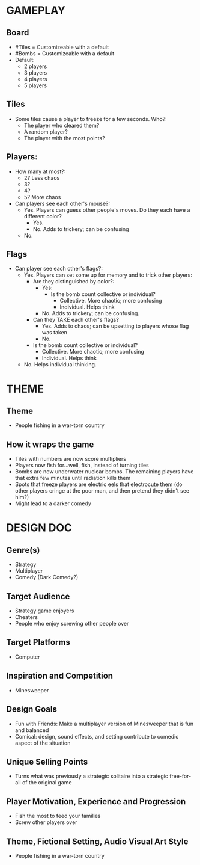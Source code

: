 # GAMEPLAY

## Board
- #Tiles = Customizeable with a default
- #Bombs = Customizeable with a default
- Default:
    - 2 players
    - 3 players
    - 4 players
    - 5 players

## Tiles
- Some tiles cause a player to freeze for a few seconds. Who?:
    - The player who cleared them?
    - A random player?
    - The player with the most points?

## Players:
- How many at most?:
    - 2? Less chaos
    - 3? 
    - 4? 
    - 5? More chaos
- Can players see each other's mouse?:
    - Yes. Players can guess other people's moves. Do they each have a different color?
        - Yes.
        - No. Adds to trickery; can be confusing
    - No.

## Flags
- Can player see each other's flags?:
    - Yes. Players can set some up for memory and to trick other players:
        - Are they distinguished by color?:
            - Yes:        
                - Is the bomb count collective or individual?
                    - Collective. More chaotic; more confusing
                    - Individual. Helps think
            - No. Adds to trickery; can be confusing.
        - Can they TAKE each other's flags?
            - Yes. Adds to chaos; can be upsetting to players whose flag was taken
            - No. 
        - Is the bomb count collective or individual?
            - Collective. More chaotic; more confusing
            - Individual. Helps think
    - No. Helps individual thinking.

# THEME 

## Theme
- People fishing in a war-torn country

## How it wraps the game
- Tiles with numbers are now score multipliers
- Players now fish for...well, fish, instead of turning tiles
- Bombs are now underwater nuclear bombs. The remaining players have that extra few minutes until radiation kills them
- Spots that freeze players are electric eels that electrocute them (do other players cringe at the poor man, and then pretend they didn't see him?)
- Might lead to a darker comedy


# DESIGN DOC

## Genre(s)
- Strategy
- Multiplayer
- Comedy (Dark Comedy?)

## Target Audience
- Strategy game enjoyers
- Cheaters
- People who enjoy screwing other people over

## Target Platforms
- Computer

## Inspiration and Competition
- Minesweeper

## Design Goals
- Fun with Friends: Make a multiplayer version of Minesweeper that is fun and balanced
- Comical: design, sound effects, and setting contribute to comedic aspect of the situation

## Unique Selling Points
- Turns what was previously a strategic solitaire into a strategic free-for-all of the original game

## Player Motivation, Experience and Progression
- Fish the most to feed your families
- Screw other players over

## Theme, Fictional Setting, Audio Visual Art Style
- People fishing in a war-torn country